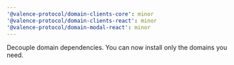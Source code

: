 ```yaml
---
'@valence-protocol/domain-clients-core': minor
'@valence-protocol/domain-clients-react': minor
'@valence-protocol/domain-modal-react': minor
---
```


Decouple domain dependencies. You can now install only the domains you need.
